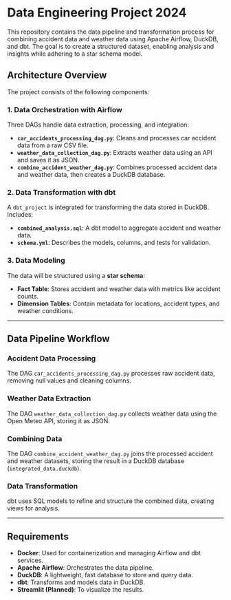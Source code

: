 # Data Engineering Project 2024

This repository contains the data pipeline and transformation process for combining accident data and weather data using Apache Airflow, DuckDB, and dbt. The goal is to create a structured dataset, enabling analysis and insights while adhering to a star schema model.

## Architecture Overview

The project consists of the following components:

### 1. Data Orchestration with Airflow

Three DAGs handle data extraction, processing, and integration:

- **`car_accidents_processing_dag.py`**: Cleans and processes car accident data from a raw CSV file.
- **`weather_data_collection_dag.py`**: Extracts weather data using an API and saves it as JSON.
- **`combine_accident_weather_dag.py`**: Combines processed accident data and weather data, then creates a DuckDB database.

### 2. Data Transformation with dbt

A `dbt_project` is integrated for transforming the data stored in DuckDB.
Includes:

- **`combined_analysis.sql`**: A dbt model to aggregate accident and weather data.
- **`schema.yml`**: Describes the models, columns, and tests for validation.

### 3. Data Modeling

The data will be structured using a **star schema**:

- **Fact Table**: Stores accident and weather data with metrics like accident counts.
- **Dimension Tables**: Contain metadata for locations, accident types, and weather conditions.

---

## Data Pipeline Workflow

### Accident Data Processing

The DAG `car_accidents_processing_dag.py` processes raw accident data, removing null values and cleaning columns.

### Weather Data Extraction

The DAG `weather_data_collection_dag.py` collects weather data using the Open Meteo API, storing it as JSON.

### Combining Data

The DAG `combine_accident_weather_dag.py` joins the processed accident and weather datasets, storing the result in a DuckDB database (`integrated_data.duckdb`).

### Data Transformation

dbt uses SQL models to refine and structure the combined data, creating views for analysis.

---

## Requirements

- **Docker**: Used for containerization and managing Airflow and dbt services.
- **Apache Airflow**: Orchestrates the data pipeline.
- **DuckDB**: A lightweight, fast database to store and query data.
- **dbt**: Transforms and models data in DuckDB.
- **Streamlit (Planned)**: To visualize the results.

